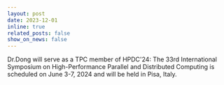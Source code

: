 ```yaml
---
layout: post
date: 2023-12-01
inline: true
related_posts: false
show_on_news: false
---
```


Dr.Dong will serve as a TPC member of HPDC'24: The 33rd International Symposium on High-Performance Parallel and Distributed Computing is scheduled on June 3-7, 2024 and will be held in Pisa, Italy.
